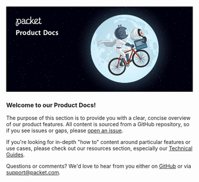 <!--<meta>
{
    "title":"Packet Bare Metal Cloud Docs - DevOps Resources",
    "slug":"Overview",
    "description":"Learn more about Packet and get started!",
    "tag":["Product documentation", "Getting started", "Contact us"]
}
</meta>-->

![enable backend transfer](/images/packet-product-docs.png)

### Welcome to our Product Docs!
The purpose of this section is to provide you with a clear, concise overview of our product features. All content is sourced from a GitHub repository, so if you see issues or gaps, please [open an issue](https://github.com/packethost/docs/issues/new).

If you're looking for in-depth "how to" content around particular features or use cases, please check out our resources section, especially our [Technical Guides](https://www.packet.com/resources/guides).

Questions or comments? We'd love to hear from you either on [GitHub](https://github.com/packethost/docs) or via [support@packet.com](mailto:support@packet.com).
